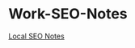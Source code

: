 # Work-SEO-Notes

[Local SEO Notes](https://github.com/benjaminspak/Work--SEO-Notes/blob/master/local-seo-notes/index.md)
